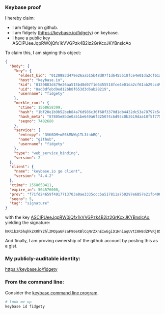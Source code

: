 ### Keybase proof

I hereby claim:

  * I am fidgety on github.
  * I am fidgety (https://keybase.io/fidgety) on keybase.
  * I have a public key ASCIPUeeJqpRW0jQfx1kVVGPzk4B2iz2GrKcxJKYBnsIcAo

To claim this, I am signing this object:

```json
{
  "body": {
    "key": {
      "eldest_kid": "0120883d479e26aa515b48d07f1d6455518fce4e01da2cf61ab29cc49298067b08700a",
      "host": "keybase.io",
      "kid": "0120883d479e26aa515b48d07f1d6455518fce4e01da2cf61ab29cc49298067b08700a",
      "uid": "8ad3dfebd9ed12bb8f653d3d6ab28219",
      "username": "fidgety"
    },
    "merkle_root": {
      "ctime": 1568658399,
      "hash": "1bf20e1b9b52beb84a76d986c36f68f3370d1db4432dc53a78797c5cdf9ef70731b7128392d9dc70e4c91e8d6d921e703743d0aa124bf3638289599d50bc554a",
      "hash_meta": "87805e8b3e0a51be649a6f325074c6d93c0b2619daa18f5f7751a9e4340ec250",
      "seqno": 7482680
    },
    "service": {
      "entropy": "3VK6DM+oE6kMNWq1TL3tnbRQ",
      "name": "github",
      "username": "fidgety"
    },
    "type": "web_service_binding",
    "version": 2
  },
  "client": {
    "name": "keybase.io go client",
    "version": "4.4.2"
  },
  "ctime": 1568658411,
  "expire_in": 504576000,
  "prev": "f71fd24659f4917713703a0ae3335ccc5a517811a750297e6857e21fb490cca5",
  "seqno": 5,
  "tag": "signature"
}
```

with the key [ASCIPUeeJqpRW0jQfx1kVVGPzk4B2iz2GrKcxJKYBnsIcAo](https://keybase.io/fidgety), yielding the signature:

```
hKRib2R5hqhkZXRhY2hlZMOpaGFzaF90eXBlCqNrZXnEIwEgiD1HniaqUVtI0H8dZFVRj85OAdos9hqynMSSmAZ7CHAKp3BheWxvYWTESpcCBcQg9x/SRln0kXcTcDoK4zNczFpReBGnUCl+aFfiH7SQzKXEIIGdK3h+to9+zBmyAm7HcoLcqLN5VNxzxmARAp3SmcYQAgHCo3NpZ8RALPLnrj4lIyvilRL91G6op9gJYqk82QY7aB0HyjJdSC3KVz/z7qMwxAfdf/kZPp4jJGTXcJrlLfokFbCOlzhRBKhzaWdfdHlwZSCkaGFzaIKkdHlwZQildmFsdWXEIITE+9Mz9S4QXdSbGC6S3i8ftWH8v51UZphqYd7K8R/xo3RhZ80CAqd2ZXJzaW9uAQ==

```

And finally, I am proving ownership of the github account by posting this as a gist.

### My publicly-auditable identity:

https://keybase.io/fidgety

### From the command line:

Consider the [keybase command line program](https://keybase.io/download).

```bash
# look me up
keybase id fidgety
```
